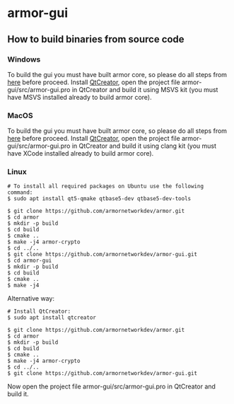 # armor-gui

## How to build binaries from source code

### Windows
To build the gui you must have built armor core, so please do all steps from [here](https://github.com/armornetworkdev/armor#building-on-windows) before proceed. Install [QtCreator](https://www.qt.io/download-thank-you?os=windows), open the project file armor-gui/src/armor-gui.pro in QtCreator and build it using MSVS kit (you must have MSVS installed already to build armor core).

### MacOS

To build the gui you must have built armor core, so please do all steps from [here](https://github.com/armornetworkdev/armor#building-on-mac-osx) before proceed. Install [QtCreator](https://www.qt.io/download-thank-you?os=macos), open the project file armor-gui/src/armor-gui.pro in QtCreator and build it using clang kit (you must have XCode installed already to build armor core).

### Linux
```
# To install all required packages on Ubuntu use the following command:
$ sudo apt install qt5-qmake qtbase5-dev qtbase5-dev-tools

$ git clone https://github.com/armornetworkdev/armor.git
$ cd armor
$ mkdir -p build
$ cd build
$ cmake ..
$ make -j4 armor-crypto
$ cd ../..
$ git clone https://github.com/armornetworkdev/armor-gui.git
$ cd armor-gui
$ mkdir -p build
$ cd build
$ cmake ..
$ make -j4
```
Alternative way:
```
# Install QtCreator:
$ sudo apt install qtcreator

$ git clone https://github.com/armornetworkdev/armor.git
$ cd armor
$ mkdir -p build
$ cd build
$ cmake ..
$ make -j4 armor-crypto
$ cd ../..
$ git clone https://github.com/armornetworkdev/armor-gui.git
```
Now open the project file armor-gui/src/armor-gui.pro in QtCreator and build it.

